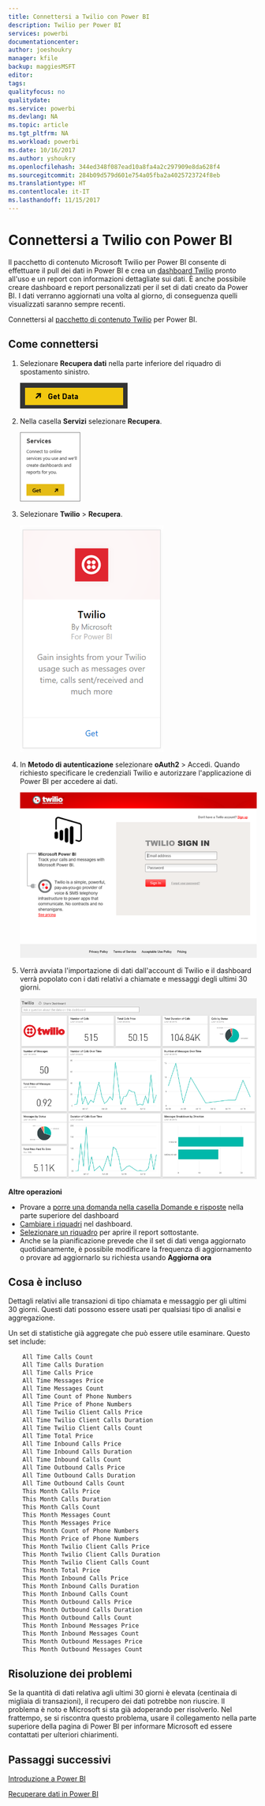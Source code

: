```yaml
---
title: Connettersi a Twilio con Power BI
description: Twilio per Power BI
services: powerbi
documentationcenter: 
author: joeshoukry
manager: kfile
backup: maggiesMSFT
editor: 
tags: 
qualityfocus: no
qualitydate: 
ms.service: powerbi
ms.devlang: NA
ms.topic: article
ms.tgt_pltfrm: NA
ms.workload: powerbi
ms.date: 10/16/2017
ms.author: yshoukry
ms.openlocfilehash: 344ed348f087ead10a8fa4a2c297909e8da628f4
ms.sourcegitcommit: 284b09d579d601e754a05fba2a4025723724f8eb
ms.translationtype: HT
ms.contentlocale: it-IT
ms.lasthandoff: 11/15/2017
---
```

# <a name="connect-to-twilio-with-power-bi"></a>Connettersi a Twilio con Power BI
Il pacchetto di contenuto Microsoft Twilio per Power BI consente di effettuare il pull dei dati in Power BI e crea un [dashboard Twilio](https://powerbi.microsoft.com/integrations/twilio) pronto all'uso e un report con informazioni dettagliate sui dati. È anche possibile creare dashboard e report personalizzati per il set di dati creato da Power BI. I dati verranno aggiornati una volta al giorno, di conseguenza quelli visualizzati saranno sempre recenti.

Connettersi al [pacchetto di contenuto Twilio](https://app.powerbi.com/getdata/services/twilio) per Power BI.

## <a name="how-to-connect"></a>Come connettersi
1. Selezionare **Recupera dati** nella parte inferiore del riquadro di spostamento sinistro.
   
   ![](media/service-connect-to-twilio/pbi_getdata.png) 
2. Nella casella **Servizi** selezionare **Recupera**.
   
   ![](media/service-connect-to-twilio/pbi_getservices.png) 
3. Selezionare **Twilio** \> **Recupera**.
   
   ![](media/service-connect-to-twilio/twilio.png)
4. In **Metodo di autenticazione** selezionare **oAuth2** \> Accedi. Quando richiesto specificare le credenziali Twilio e autorizzare l'applicazione di Power BI per accedere ai dati.
   
   ![](media/service-connect-to-twilio/pbi_twilio_login.png)
5. Verrà avviata l'importazione di dati dall'account di Twilio e il dashboard verrà popolato con i dati relativi a chiamate e messaggi degli ultimi 30 giorni. 
   
   ![](media/service-connect-to-twilio/pbi_twilio_db.png)

**Altre operazioni**

* Provare a [porre una domanda nella casella Domande e risposte](service-q-and-a.md) nella parte superiore del dashboard
* [Cambiare i riquadri](service-dashboard-edit-tile.md) nel dashboard.
* [Selezionare un riquadro](service-dashboard-tiles.md) per aprire il report sottostante.
* Anche se la pianificazione prevede che il set di dati venga aggiornato quotidianamente, è possibile modificare la frequenza di aggiornamento o provare ad aggiornarlo su richiesta usando **Aggiorna ora**

## <a name="whats-included"></a>Cosa è incluso
Dettagli relativi alle transazioni di tipo chiamata e messaggio per gli ultimi 30 giorni. Questi dati possono essere usati per qualsiasi tipo di analisi e aggregazione.

Un set di statistiche già aggregate che può essere utile esaminare. Questo set include:

        All Time Calls Count  
        All Time Calls Duration  
        All Time Calls Price  
        All Time Messages Price  
        All Time Messages Count  
        All Time Count of Phone Numbers  
        All Time Price of Phone Numbers  
        All Time Twilio Client Calls Price  
        All Time Twilio Client Calls Duration  
        All Time Twilio Client Calls Count  
        All Time Total Price  
        All Time Inbound Calls Price  
        All Time Inbound Calls Duration  
        All Time Inbound Calls Count  
        All Time Outbound Calls Price  
        All Time Outbound Calls Duration  
        All Time Outbound Calls Count  
        This Month Calls Price  
        This Month Calls Duration  
        This Month Calls Count  
        This Month Messages Count  
        This Month Messages Price  
        This Month Count of Phone Numbers  
        This Month Price of Phone Numbers  
        This Month Twilio Client Calls Price  
        This Month Twilio Client Calls Duration  
        This Month Twilio Client Calls Count  
        This Month Total Price  
        This Month Inbound Calls Price  
        This Month Inbound Calls Duration  
        This Month Inbound Calls Count  
        This Month Outbound Calls Price  
        This Month Outbound Calls Duration  
        This Month Outbound Calls Count  
        This Month Inbound Messages Price  
        This Month Inbound Messages Count  
        This Month Outbound Messages Price  
        This Month Outbound Messages Count

## <a name="troubleshooting"></a>Risoluzione dei problemi
Se la quantità di dati relativa agli ultimi 30 giorni è elevata (centinaia di migliaia di transazioni), il recupero dei dati potrebbe non riuscire. Il problema è noto e Microsoft si sta già adoperando per risolverlo. Nel frattempo, se si riscontra questo problema, usare il collegamento nella parte superiore della pagina di Power BI per informare Microsoft ed essere contattati per ulteriori chiarimenti.

## <a name="next-steps"></a>Passaggi successivi
[Introduzione a Power BI](service-get-started.md)

[Recuperare dati in Power BI](service-get-data.md)

